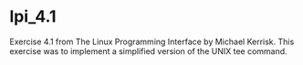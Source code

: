lpi_4.1
=======

Exercise 4.1 from The Linux Programming Interface by Michael Kerrisk. This exercise was to implement a simplified version of the UNIX tee command.
